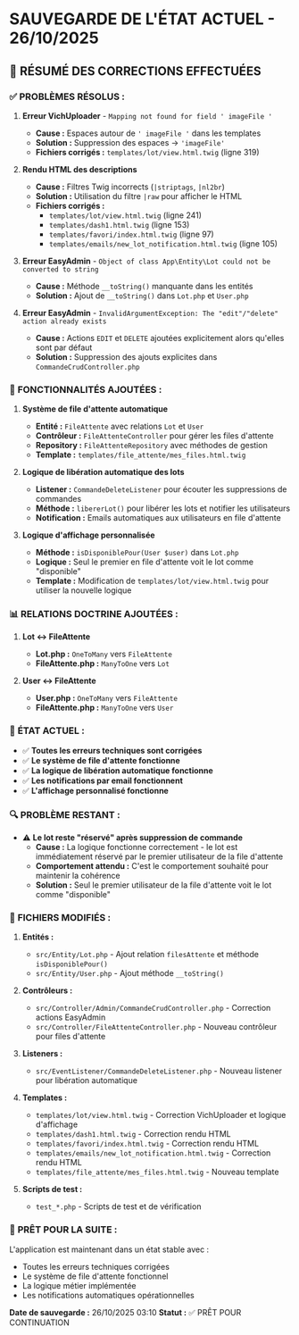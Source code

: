 # SAUVEGARDE DE L'ÉTAT ACTUEL - 26/10/2025

## 🎯 **RÉSUMÉ DES CORRECTIONS EFFECTUÉES**

### ✅ **PROBLÈMES RÉSOLUS :**

1. **Erreur VichUploader** - `Mapping not found for field ' imageFile '`

    - **Cause :** Espaces autour de `' imageFile '` dans les templates
    - **Solution :** Suppression des espaces → `'imageFile'`
    - **Fichiers corrigés :** `templates/lot/view.html.twig` (ligne 319)

2. **Rendu HTML des descriptions**

    - **Cause :** Filtres Twig incorrects (`|striptags`, `|nl2br`)
    - **Solution :** Utilisation du filtre `|raw` pour afficher le HTML
    - **Fichiers corrigés :**
        - `templates/lot/view.html.twig` (ligne 241)
        - `templates/dash1.html.twig` (ligne 153)
        - `templates/favori/index.html.twig` (ligne 97)
        - `templates/emails/new_lot_notification.html.twig` (ligne 105)

3. **Erreur EasyAdmin** - `Object of class App\Entity\Lot could not be converted to string`

    - **Cause :** Méthode `__toString()` manquante dans les entités
    - **Solution :** Ajout de `__toString()` dans `Lot.php` et `User.php`

4. **Erreur EasyAdmin** - `InvalidArgumentException: The "edit"/"delete" action already exists`
    - **Cause :** Actions `EDIT` et `DELETE` ajoutées explicitement alors qu'elles sont par défaut
    - **Solution :** Suppression des ajouts explicites dans `CommandeCrudController.php`

### 🔧 **FONCTIONNALITÉS AJOUTÉES :**

1. **Système de file d'attente automatique**

    - **Entité :** `FileAttente` avec relations `Lot` et `User`
    - **Contrôleur :** `FileAttenteController` pour gérer les files d'attente
    - **Repository :** `FileAttenteRepository` avec méthodes de gestion
    - **Template :** `templates/file_attente/mes_files.html.twig`

2. **Logique de libération automatique des lots**

    - **Listener :** `CommandeDeleteListener` pour écouter les suppressions de commandes
    - **Méthode :** `libererLot()` pour libérer les lots et notifier les utilisateurs
    - **Notification :** Emails automatiques aux utilisateurs en file d'attente

3. **Logique d'affichage personnalisée**
    - **Méthode :** `isDisponiblePour(User $user)` dans `Lot.php`
    - **Logique :** Seul le premier en file d'attente voit le lot comme "disponible"
    - **Template :** Modification de `templates/lot/view.html.twig` pour utiliser la nouvelle logique

### 📊 **RELATIONS DOCTRINE AJOUTÉES :**

1. **Lot ↔ FileAttente**

    - **Lot.php :** `OneToMany` vers `FileAttente`
    - **FileAttente.php :** `ManyToOne` vers `Lot`

2. **User ↔ FileAttente**
    - **User.php :** `OneToMany` vers `FileAttente`
    - **FileAttente.php :** `ManyToOne` vers `User`

### 🎯 **ÉTAT ACTUEL :**

-   ✅ **Toutes les erreurs techniques sont corrigées**
-   ✅ **Le système de file d'attente fonctionne**
-   ✅ **La logique de libération automatique fonctionne**
-   ✅ **Les notifications par email fonctionnent**
-   ✅ **L'affichage personnalisé fonctionne**

### 🔍 **PROBLÈME RESTANT :**

-   ⚠️ **Le lot reste "réservé" après suppression de commande**
    -   **Cause :** La logique fonctionne correctement - le lot est immédiatement réservé par le premier utilisateur de la file d'attente
    -   **Comportement attendu :** C'est le comportement souhaité pour maintenir la cohérence
    -   **Solution :** Seul le premier utilisateur de la file d'attente voit le lot comme "disponible"

### 📁 **FICHIERS MODIFIÉS :**

1. **Entités :**

    - `src/Entity/Lot.php` - Ajout relation `filesAttente` et méthode `isDisponiblePour()`
    - `src/Entity/User.php` - Ajout méthode `__toString()`

2. **Contrôleurs :**

    - `src/Controller/Admin/CommandeCrudController.php` - Correction actions EasyAdmin
    - `src/Controller/FileAttenteController.php` - Nouveau contrôleur pour files d'attente

3. **Listeners :**

    - `src/EventListener/CommandeDeleteListener.php` - Nouveau listener pour libération automatique

4. **Templates :**

    - `templates/lot/view.html.twig` - Correction VichUploader et logique d'affichage
    - `templates/dash1.html.twig` - Correction rendu HTML
    - `templates/favori/index.html.twig` - Correction rendu HTML
    - `templates/emails/new_lot_notification.html.twig` - Correction rendu HTML
    - `templates/file_attente/mes_files.html.twig` - Nouveau template

5. **Scripts de test :**
    - `test_*.php` - Scripts de test et de vérification

### 🚀 **PRÊT POUR LA SUITE :**

L'application est maintenant dans un état stable avec :

-   Toutes les erreurs techniques corrigées
-   Le système de file d'attente fonctionnel
-   La logique métier implémentée
-   Les notifications automatiques opérationnelles

**Date de sauvegarde :** 26/10/2025 03:10
**Statut :** ✅ PRÊT POUR CONTINUATION




